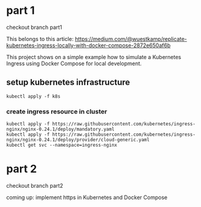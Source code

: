 # part 1
checkout branch part1

This belongs to this article: https://medium.com/@wuestkamp/replicate-kubernetes-ingress-locally-with-docker-compose-2872e650af6b

This project shows on a simple example how to simulate a Kubernetes Ingress using Docker Compose for local development.


## setup kubernetes infrastructure
`kubectl apply -f k8s`

### create ingress resource in cluster
```
kubectl apply -f https://raw.githubusercontent.com/kubernetes/ingress-nginx/nginx-0.24.1/deploy/mandatory.yaml
kubectl apply -f https://raw.githubusercontent.com/kubernetes/ingress-nginx/nginx-0.24.1/deploy/provider/cloud-generic.yaml
kubectl get svc --namespace=ingress-nginx
```

# part 2
checkout branch part2

coming up: implement https in Kubernetes and Docker Compose

